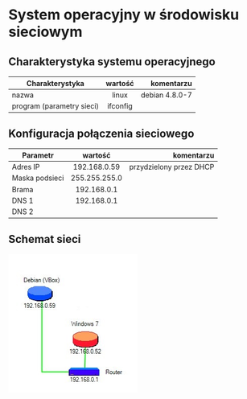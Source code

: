 System operacyjny w środowisku sieciowym
=========================================

Charakterystyka systemu operacyjnego
------------------------------------

| Charakterystyka | wartość           | komentarzu |
| ------------- |:-------------:| -----:|
| nazwa      | linux | debian 4.8.0-7 |
| program (parametry sieci)      | ifconfig |  |


Konfiguracja połączenia sieciowego
----------------------------------

| Parametr | wartość           | komentarzu |
| ------------- |:-------------:| -----:|
| Adres IP      | 192.168.0.59 | przydzielony przez DHCP |
| Maska podsieci      | 255.255.255.0 |  |
| Brama      | 192.168.0.1 |  |
| DNS 1      | 192.168.0.1 |  |
| DNS 2      |  |  |

Schemat sieci
-------------
![alt schemat](siec.jpg)
